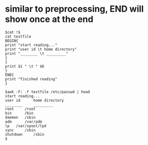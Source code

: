 # similar to preprocessing, END will show once at the end
```
$cat !$
cat testfile
BEGIN{
print "start reading..."
print "user id \t home directory"
print "________ \t _________"
}
{
print $1 " \t " $6
}
END{
print "finished reading"
}
```
```
$awk -F: -f testfile /etc/passwd | head
start reading...
user id 	 home directory
________ 	 _________
root 	 /root
bin 	 /bin
daemon 	 /sbin
adm 	 /var/adm
lp 	 /var/spool/lpd
sync 	 /sbin
shutdown 	 /sbin
$
```
